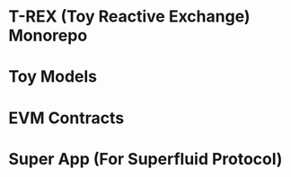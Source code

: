 T-REX (Toy Reactive Exchange) Monorepo
======================================

# Toy Models

# EVM Contracts

# Super App (For Superfluid Protocol)
